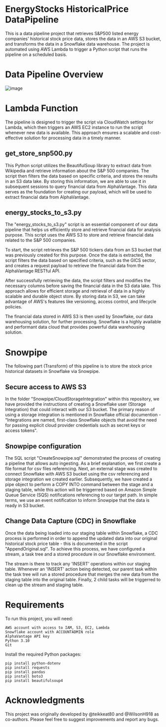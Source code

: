 # EnergyStocks HistoricalPrice DataPipeline  
This is a data pipeline project that retrieves S&P500 listed energy companies' historical stock price data, stores the data in an AWS S3 bucket, and transforms the data in a Snowflake data warehouse. The project is automated using AWS Lambda to trigger a Python script that runs the pipeline on a scheduled basis.

# Data Pipeline Overview  
![image](https://user-images.githubusercontent.com/117455557/235351811-d7142884-5295-48de-8960-09c35f3775d7.png)  

# Lambda Function  
The pipeline is designed to trigger the script via CloudWatch settings for Lambda, which then triggers an AWS EC2 instance to run the script whenever new data is available. This approach ensures a scalable and cost-effective solution for processing data in a timely manner.  

## get_store_snp500.py  
This Python script utilizes the BeautifulSoup library to extract data from Wikipedia and retrieve information about the S&P 500 companies. The script then filters the data based on specific criteria, and stores the results in an S3 data lake. By storing this information, we are able to use it in subsequent sessions to query financial data from AlphaVantage. This data serves as the foundation for creating our payload, which will be used to extract financial data from AlphaVantage.  

## energy_stocks_to_s3.py  
The "energy_stocks_to_s3.py" script is an essential component of our data pipeline that helps us efficiently store and retrieve financial data for analysis purpose. This script uses the AWS S3 to store and retrieve financial data related to the S&P 500 companies.  

To start, the script retrieves the S&P 500 tickers data from an S3 bucket that was previously created for this purpose. Once the data is extracted, the script filters the data based on specified criteria, such as the GICS sector, and creates a request payload to retrieve the financial data from the AlphaVantage RESTful API.  

After successfully retrieving the data, the script filters and modifies the necessary columns before saving the financial data in the S3 data lake. This approach allows for efficient storage and retrieval of data in a highly scalable and durable object store. By storing data in S3, we can take advantage of AWS's features like versioning, access control, and lifecycle policies.  

The financial data stored in AWS S3 is then used by Snowflake, our data warehousing solution, for further processing. Snowflake is a highly available and performant data cloud that provides powerful data warehousing solution.  

# Snowpipe  
The following part (Transform) of this pipeline is to store the stock price historical datasets in Snowflake via Snowpipe.

## Secure access to AWS S3
In the folder "Snowpipe/CloudStorageIntegration" within this repository, we have provided the instructions of creating a Snowflake user (Storage Integration) that could interact with our S3 bucket. The primary reason of using a storage integration is mentioned in Snowflake official documention - "Integrations are named, first-class Snowflake objects that avoid the need for passing explicit cloud provider credentials such as secret keys or access tokens".

## Snowpipe configuration
The SQL script "CreateSnowpipe.sql" demonstrated the process of creating a pipeline that allows auto ingesting. As a brief explanation, we first create a file format for csv files referencing. Next, an external stage was created to connect Snowflake with AWS S3 bucket using the csv referencing and storage integration we created earlier. Subsequently, we have created a pipe object to perform a COPY INTO command between the stage and a staging table, while this action will be triggerred based on Amazon Simple Queue Service (SQS) notifications referencing to our target path. In simple terms, we use an event notification to inform Snowpipe that the data is ready in S3 bucket.

## Change Data Capture (CDC) in Snowflake
Once the data being loaded into our staging table within Snowflake, a CDC process is performed in order to append the updated data into our original historical stock price table - this is documented in the script "AppendOriginal.sql". To achieve this process, we have configured a stream, a task tree and a stored procedure in our Snowflake environment. 

The stream is there to track any 'INSERT' operations within our staging table. Whenever an 'INSERT' action being detected, our parent task within the task tree will run a stored procedure that merges the new data from the staging table into the original table. Finally, 2 child tasks will be triggerred to clean up the stream and staging table.

# Requirements  
To run this project, you will need:

    AWS account with access to IAM, S3, EC2, Lambda
    Snowflake account with ACCOUNTADMIN role
    AlphaVantage API key
    Python 3.10
    Git

Install the required Python packages:

    pip install python-dotenv
    pip install requests
    pip install pandas
    pip install boto3
    pip install beautifulsoup4
    
# Acknowledgments  
This project was originally developed by @teikkeat80 and @WilsonH918 as co-authors. Please feel free to suggest improvements and report any bugs.
